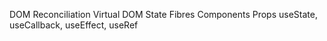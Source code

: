 DOM
Reconciliation
Virtual DOM
State 
Fibres
Components
Props
useState, useCallback, useEffect, useRef
